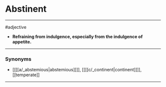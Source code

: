 # Abstinent
---
#adjective
- **Refraining from indulgence, especially from the indulgence of appetite.**
---
### Synonyms
- [[[[a/_abstemious|abstemious]]]], [[[[c/_continent|continent]]]], [[temperate]]
---
